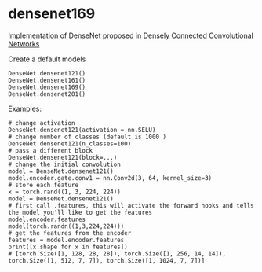 # densenet169
Implementation of DenseNet proposed in [Densely Connected Convolutional
Networks](https://arxiv.org/abs/1608.06993)

 Create a default models

 ``` {.sourceCode .}
 DenseNet.densenet121()
 DenseNet.densenet161()
 DenseNet.densenet169()
 DenseNet.densenet201()
 ```

 Examples:

  ``` {.sourceCode .}
  # change activation
  DenseNet.densenet121(activation = nn.SELU)
  # change number of classes (default is 1000 )
  DenseNet.densenet121(n_classes=100)
  # pass a different block
  DenseNet.densenet121(block=...)
  # change the initial convolution
  model = DenseNet.densenet121()
  model.encoder.gate.conv1 = nn.Conv2d(3, 64, kernel_size=3)
  # store each feature
  x = torch.rand((1, 3, 224, 224))
  model = DenseNet.densenet121()
  # first call .features, this will activate the forward hooks and tells the model you'll like to get the features
  model.encoder.features
  model(torch.randn((1,3,224,224)))
  # get the features from the encoder
  features = model.encoder.features
  print([x.shape for x in features])
  # [torch.Size([1, 128, 28, 28]), torch.Size([1, 256, 14, 14]), torch.Size([1, 512, 7, 7]), torch.Size([1, 1024, 7, 7])]
  ```

 
